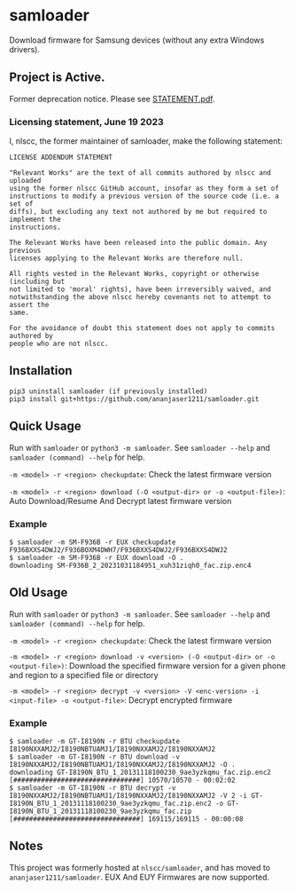 # samloader
Download firmware for Samsung devices (without any extra Windows drivers).

## Project is Active.
Former deprecation notice. Please see [STATEMENT.pdf](https://github.com/samloader/samloader/blob/master/STATEMENT.pdf).

### Licensing statement, June 19 2023

I, nlscc, the former maintainer of samloader, make the following statement:
```
LICENSE ADDENDUM STATEMENT

"Relevant Works" are the text of all commits authored by nlscc and uploaded
using the former nlscc GitHub account, insofar as they form a set of
instructions to modify a previous version of the source code (i.e. a set of
diffs), but excluding any text not authored by me but required to implement the
instructions.

The Relevant Works have been released into the public domain. Any previous
licenses applying to the Relevant Works are therefore null.

All rights vested in the Relevant Works, copyright or otherwise (including but
not limited to 'moral' rights), have been irreversibly waived, and
notwithstanding the above nlscc hereby covenants not to attempt to assert the
same.

For the avoidance of doubt this statement does not apply to commits authored by
people who are not nlscc.
```

## Installation
```
pip3 uninstall samloader (if previously installed)
pip3 install git+https://github.com/ananjaser1211/samloader.git
```

## Quick Usage
Run with `samloader` or `python3 -m samloader`. See `samloader --help` and `samloader (command) --help` for help.

`-m <model> -r <region> checkupdate`: Check the latest firmware version

`-m <model> -r <region> download (-O <output-dir> or -o <output-file>)`: Auto Download/Resume And Decrypt latest firmware version

### Example
```
$ samloader -m SM-F936B -r EUX checkupdate
F936BXXS4DWJ2/F936BOXM4DWH7/F936BXXS4DWJ2/F936BXXS4DWJ2
$ samloader -m SM-F936B -r EUX download -O .
downloading SM-F936B_2_20231031184951_xuh31ziqh0_fac.zip.enc4
```

## Old Usage
Run with `samloader` or `python3 -m samloader`. See `samloader --help` and `samloader (command) --help` for help.

`-m <model> -r <region> checkupdate`: Check the latest firmware version

`-m <model> -r <region> download -v <version> (-O <output-dir> or -o <output-file>)`: Download the specified firmware version for a given phone and region to a specified file or directory

`-m <model> -r <region> decrypt -v <version> -V <enc-version> -i <input-file> -o <output-file>`: Decrypt encrypted firmware
### Example
```
$ samloader -m GT-I8190N -r BTU checkupdate
I8190NXXAMJ2/I8190NBTUAMJ1/I8190NXXAMJ2/I8190NXXAMJ2
$ samloader -m GT-I8190N -r BTU download -v I8190NXXAMJ2/I8190NBTUAMJ1/I8190NXXAMJ2/I8190NXXAMJ2 -O .
downloading GT-I8190N_BTU_1_20131118100230_9ae3yzkqmu_fac.zip.enc2
[################################] 10570/10570 - 00:02:02
$ samloader -m GT-I8190N -r BTU decrypt -v I8190NXXAMJ2/I8190NBTUAMJ1/I8190NXXAMJ2/I8190NXXAMJ2 -V 2 -i GT-I8190N_BTU_1_20131118100230_9ae3yzkqmu_fac.zip.enc2 -o GT-I8190N_BTU_1_20131118100230_9ae3yzkqmu_fac.zip
[################################] 169115/169115 - 00:00:08
```
## Notes
This project was formerly hosted at `nlscc/samloader`, and has moved to `ananjaser1211/samloader`.
EUX And EUY Firmwares are now supported.
